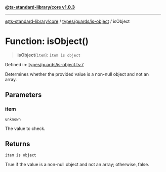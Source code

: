 [**@ts-standard-library/core v1.0.3**](../../../../README.md)

***

[@ts-standard-library/core](../../../../modules.md) / [types/guards/is-object](../README.md) / isObject

# Function: isObject()

> **isObject**(`item`): `item is object`

Defined in: [types/guards/is-object.ts:7](https://github.com/gabaudette/ts-stdlib/blob/be448e6a9d9c20c6c2f27f6550ce4e65fc8c9b89/packages/core/src/types/guards/is-object.ts#L7)

Determines whether the provided value is a non-null object and not an array.

## Parameters

### item

`unknown`

The value to check.

## Returns

`item is object`

True if the value is a non-null object and not an array; otherwise, false.

